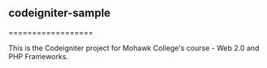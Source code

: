 ## codeigniter-sample
==================

This is the Codeigniter project for Mohawk College's course - Web 2.0 and PHP Frameworks. 
